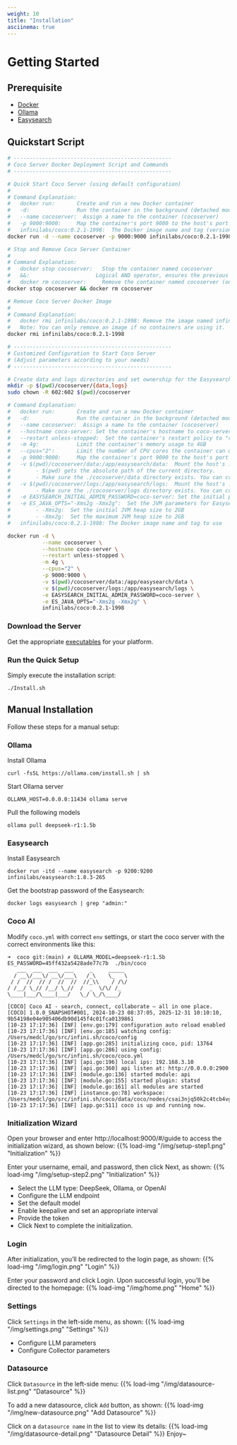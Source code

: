 ```yaml
---
weight: 10
title: "Installation"
asciinema: true
---
```


# Getting Started

## Prerequisite

- [Docker](https://docs.docker.com/engine/install/)
- [Ollama](https://ollama.com/)
- [Easysearch](https://hub.docker.com/r/infinilabs/easysearch/)

## Quickstart Script

```bash
# --------------------------------------------------
# Coco Server Docker Deployment Script and Commands
# --------------------------------------------------

# Quick Start Coco Server (using default configuration)
#
# Command Explanation:
#   docker run:       Create and run a new Docker container
#   -d:               Run the container in the background (detached mode)
#   --name cocoserver:  Assign a name to the container (cocoserver)
#   -p 9000:9000:     Map the container's port 9000 to the host's port 9000 (Web UI port)
#   infinilabs/coco:0.2.1-1998:  The Docker image name and tag (version) to use
docker run -d --name cocoserver -p 9000:9000 infinilabs/coco:0.2.1-1998

# Stop and Remove Coco Server Container
#
# Command Explanation:
#   docker stop cocoserver:   Stop the container named cocoserver
#   &&:                     Logical AND operator, ensures the previous command succeeds before executing the next
#   docker rm cocoserver:     Remove the container named cocoserver (only stopped containers can be removed)
docker stop cocoserver && docker rm cocoserver

# Remove Coco Server Docker Image
#
# Command Explanation:
#   docker rmi infinilabs/coco:0.2.1-1998: Remove the image named infinilabs/coco with the tag 0.2.1-1998
#   Note: You can only remove an image if no containers are using it.  If a container is using the image, you must first stop and remove the container.
docker rmi infinilabs/coco:0.2.1-1998

# --------------------------------------------------
# Customized Configuration to Start Coco Server
# (Adjust parameters according to your needs)
# --------------------------------------------------

# Create data and logs directories and set ownership for the Easysearch user (UID/GID 602).
mkdir -p $(pwd)/cocoserver/{data,logs}
sudo chown -R 602:602 $(pwd)/cocoserver

# Command Explanation:
#   docker run:       Create and run a new Docker container
#   -d:               Run the container in the background (detached mode)
#   --name cocoserver:  Assign a name to the container (cocoserver)
#   --hostname coco-server: Set the container's hostname to coco-server
#   --restart unless-stopped:  Set the container's restart policy to "restart unless manually stopped"
#   -m 4g:            Limit the container's memory usage to 4GB
#   --cpus="2":       Limit the number of CPU cores the container can use to 2
#   -p 9000:9000:     Map the container's port 9000 to the host's port 9000 (Web UI port)
#   -v $(pwd)/cocoserver/data:/app/easysearch/data:  Mount the host's ./cocoserver/data directory to the container's /app/easysearch/data directory (for data persistence)
#        - $(pwd) gets the absolute path of the current directory.
#        - Make sure the ./cocoserver/data directory exists. You can create it manually or use the `mkdir -p cocoserver/data` command.
#   -v $(pwd)/cocoserver/logs:/app/easysearch/logs:  Mount the host's ./cocoserver/logs directory to the container's /app/easysearch/logs directory (for storing logs)
#        - Make sure the ./cocoserver/logs directory exists. You can create it manually or use the `mkdir -p cocoserver/logs` command.
#   -e EASYSEARCH_INITIAL_ADMIN_PASSWORD=coco-server: Set the initial password for the Easysearch administrator to coco-server (Important: Change this to a strong password)
#   -e ES_JAVA_OPTS="-Xms2g -Xmx2g":  Set the JVM parameters for Easysearch:
#        - -Xms2g:  Set the initial JVM heap size to 2GB
#        - -Xmx2g:  Set the maximum JVM heap size to 2GB
#   infinilabs/coco:0.2.1-1998: The Docker image name and tag to use

docker run -d \
           --name cocoserver \
           --hostname coco-server \
           --restart unless-stopped \
           -m 4g \
           --cpus="2" \
           -p 9000:9000 \
           -v $(pwd)/cocoserver/data:/app/easysearch/data \
           -v $(pwd)/cocoserver/logs:/app/easysearch/logs \
           -e EASYSEARCH_INITIAL_ADMIN_PASSWORD=coco-server \
           -e ES_JAVA_OPTS="-Xms2g -Xmx2g" \
           infinilabs/coco:0.2.1-1998
```

### Download the Server
   Get the appropriate [executables](https://coco.rs/) for your platform.

### Run the Quick Setup
   Simply execute the installation script:

```
./Install.sh
```

## Manual Installation

Follow these steps for a manual setup:


### Ollama

Install Ollama
```
curl -fsSL https://ollama.com/install.sh | sh
```

Start Ollama server
```
OLLAMA_HOST=0.0.0.0:11434 ollama serve
```

Pull the following models
```
ollama pull deepseek-r1:1.5b 
```

### Easysearch

Install Easysearch
```
docker run -itd --name easysearch -p 9200:9200 infinilabs/easysearch:1.8.3-265
```

Get the bootstrap password of the Easysearch:
```
docker logs easysearch | grep "admin:"
```

### Coco AI

Modify `coco.yml` with correct `env` settings, or start the coco server with the correct environments like this:

```
➜  coco git:(main) ✗ OLLAMA_MODEL=deepseek-r1:1.5b ES_PASSWORD=45ff432a5428ade77c7b  ./bin/coco
   ___  ___  ___  ___     _     _____
  / __\/___\/ __\/___\   /_\    \_   \
 / /  //  // /  //  //  //_\\    / /\/
/ /__/ \_// /__/ \_//  /  _  \/\/ /_
\____|___/\____|___/   \_/ \_/\____/

[COCO] Coco AI - search, connect, collaborate – all in one place.
[COCO] 1.0.0_SNAPSHOT#001, 2024-10-23 08:37:05, 2025-12-31 10:10:10, 9b54198e04e905406db90d145f4c01fca0139861
[10-23 17:17:36] [INF] [env.go:179] configuration auto reload enabled
[10-23 17:17:36] [INF] [env.go:185] watching config: /Users/medcl/go/src/infini.sh/coco/config
[10-23 17:17:36] [INF] [app.go:285] initializing coco, pid: 13764
[10-23 17:17:36] [INF] [app.go:286] using config: /Users/medcl/go/src/infini.sh/coco/coco.yml
[10-23 17:17:36] [INF] [api.go:196] local ips: 192.168.3.10
[10-23 17:17:36] [INF] [api.go:360] api listen at: http://0.0.0.0:2900
[10-23 17:17:36] [INF] [module.go:136] started module: api
[10-23 17:17:36] [INF] [module.go:155] started plugin: statsd
[10-23 17:17:36] [INF] [module.go:161] all modules are started
[10-23 17:17:36] [INF] [instance.go:78] workspace: /Users/medcl/go/src/infini.sh/coco/data/coco/nodes/csai3njq50k2c4tcb4vg
[10-23 17:17:36] [INF] [app.go:511] coco is up and running now.
```
### Initialization Wizard
Open your browser and enter http://localhost:9000/#/guide to access the initialization wizard, as shown below:
{{% load-img "/img/setup-step1.png" "Initialization" %}}

Enter your username, email, and password, then click Next, as shown:
{{% load-img "/img/setup-step2.png" "Initialization" %}}

- Select the LLM type: DeepSeek, Ollama, or OpenAI
- Configure the LLM endpoint
- Set the default model
- Enable keepalive and set an appropriate interval
- Provide the token
- Click Next to complete the initialization.

### Login
After initialization, you’ll be redirected to the login page, as shown:
{{% load-img "/img/login.png" "Login" %}}

Enter your password and click Login. Upon successful login, you’ll be directed to the homepage:
{{% load-img "/img/home.png" "Home" %}}

### Settings
Click `Settings` in the left-side menu, as shown:
{{% load-img "/img/settings.png" "Settings" %}}

- Configure LLM parameters
- Configure Collector parameters

### Datasource
Click `Datasource` in the left-side menu:
{{% load-img "/img/datasource-list.png" "Datasource" %}}

To add a new datasource, click `Add` button, as shown:
{{% load-img "/img/new-datasource.png" "Add Datasource" %}}

Click on a `datasource name` in the list to view its details:
{{% load-img "/img/datasource-detail.png" "Datasource Detail" %}}
Enjoy~
